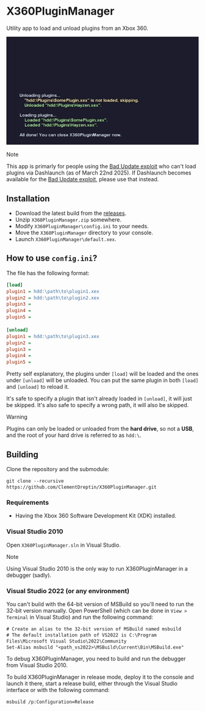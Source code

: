 # X360PluginManager

Utility app to load and unload plugins from an Xbox 360.

<p style="text-align:center"><img src="./resources/screenshots/example.jpg" alt="Example output of X360PluginManager" /></p>

> [!NOTE]
> This app is primarly for people using the [Bad Update exploit](https://github.com/grimdoomer/Xbox360BadUpdate) who can't load plugins via Dashlaunch (as of March 22nd 2025). If Dashlaunch becomes available for the [Bad Update exploit](https://github.com/grimdoomer/Xbox360BadUpdate), please use that instead.

## Installation

-   Download the latest build from the [releases](https://github.com/ClementDreptin/X360PluginManager/releases).
-   Unzip `X360PluginManager.zip` somewhere.
-   Modify `X360PluginManager\config.ini` to your needs.
-   Move the `X360PluginManager` directory to your console.
-   Launch `X360PluginManager\default.xex`.

## How to use `config.ini`?

The file has the following format:

```ini
[load]
plugin1 = hdd:\path\to\plugin1.xex
plugin2 = hdd:\path\to\plugin2.xex
plugin3 =
plugin4 =
plugin5 =

[unload]
plugin1 = hdd:\path\to\plugin3.xex
plugin2 =
plugin3 =
plugin4 =
plugin5 =
```

Pretty self explanatory, the plugins under `[load]` will be loaded and the ones under `[unload]` will be unloaded. You can put the same plugin in both `[load]` and `[unload]` to reload it.

It's safe to specify a plugin that isn't already loaded in `[unload]`, it will just be skipped. It's also safe to specify a wrong path, it will also be skipped.

> [!WARNING]
> Plugins can only be loaded or unloaded from the **hard drive**, so not a **USB**, and the root of your hard drive is referred to as `hdd:\`.

## Building

Clone the repository and the submodule:

```
git clone --recursive https://github.com/ClementDreptin/X360PluginManager.git
```

### Requirements

-   Having the Xbox 360 Software Development Kit (XDK) installed.

### Visual Studio 2010

Open `X360PluginManager.sln` in Visual Studio.

> [!NOTE]
> Using Visual Studio 2010 is the only way to run X360PluginManager in a debugger (sadly).

### Visual Studio 2022 (or any environment)

You can't build with the 64-bit version of MSBuild so you'll need to run the 32-bit version manually. Open PowerShell (which can be done in `View > Terminal` in Visual Studio) and run the following command:

```PS1
# Create an alias to the 32-bit version of MSBuild named msbuild
# The default installation path of VS2022 is C:\Program Files\Microsoft Visual Studio\2022\Community
Set-Alias msbuild "<path_vs2022>\MSBuild\Current\Bin\MSBuild.exe"
```

To debug X360PluginManager, you need to build and run the debugger from Visual Studio 2010.

To build X360PluginManager in release mode, deploy it to the console and launch it there, start a release build, either through the Visual Studio interface or with the following command:

```PS1
msbuild /p:Configuration=Release
```
